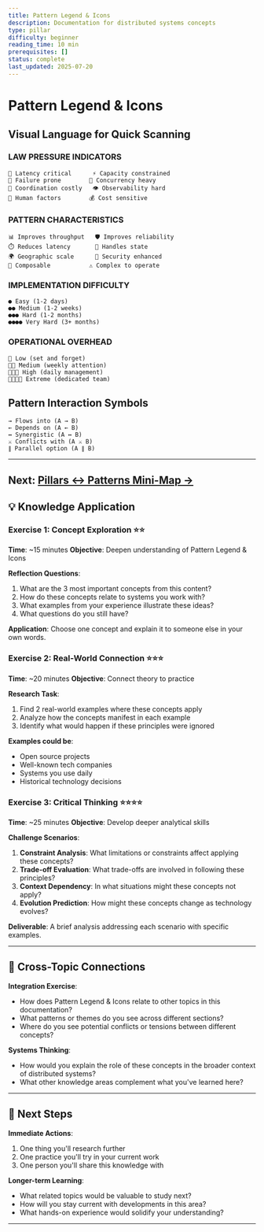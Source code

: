 ```yaml
---
title: Pattern Legend & Icons
description: Documentation for distributed systems concepts
type: pillar
difficulty: beginner
reading_time: 10 min
prerequisites: []
status: complete
last_updated: 2025-07-20
---
```



# Pattern Legend & Icons

## Visual Language for Quick Scanning

### LAW PRESSURE INDICATORS
```text
🎯 Latency critical      ⚡ Capacity constrained
🔧 Failure prone        🔄 Concurrency heavy
🤝 Coordination costly   👁️ Observability hard
👤 Human factors        💰 Cost sensitive
```

### PATTERN CHARACTERISTICS
```text
📊 Improves throughput   🛡️ Improves reliability
⏱️ Reduces latency       💾 Handles state
🌍 Geographic scale      🔐 Security enhanced
🧩 Composable           ⚠️ Complex to operate
```

### IMPLEMENTATION DIFFICULTY
```text
● Easy (1-2 days)
●● Medium (1-2 weeks)
●●● Hard (1-2 months)
●●●● Very Hard (3+ months)
```

### OPERATIONAL OVERHEAD
```redis
🔧 Low (set and forget)
🔧🔧 Medium (weekly attention)
🔧🔧🔧 High (daily management)
🔧🔧🔧🔧 Extreme (dedicated team)
```

## Pattern Interaction Symbols

```text
→ Flows into (A → B)
← Depends on (A ← B)
↔ Synergistic (A ↔ B)
⚔ Conflicts with (A ⚔ B)
∥ Parallel option (A ∥ B)
```

---

**Next**: [Pillars ↔ Patterns Mini-Map →](pillars-patterns-map.md)
---

## 💡 Knowledge Application

### Exercise 1: Concept Exploration ⭐⭐
**Time**: ~15 minutes
**Objective**: Deepen understanding of Pattern Legend & Icons

**Reflection Questions**:
1. What are the 3 most important concepts from this content?
2. How do these concepts relate to systems you work with?
3. What examples from your experience illustrate these ideas?
4. What questions do you still have?

**Application**: Choose one concept and explain it to someone else in your own words.

### Exercise 2: Real-World Connection ⭐⭐⭐
**Time**: ~20 minutes
**Objective**: Connect theory to practice

**Research Task**:
1. Find 2 real-world examples where these concepts apply
2. Analyze how the concepts manifest in each example
3. Identify what would happen if these principles were ignored

**Examples could be**:
- Open source projects
- Well-known tech companies
- Systems you use daily
- Historical technology decisions

### Exercise 3: Critical Thinking ⭐⭐⭐⭐
**Time**: ~25 minutes
**Objective**: Develop deeper analytical skills

**Challenge Scenarios**:
1. **Constraint Analysis**: What limitations or constraints affect applying these concepts?
2. **Trade-off Evaluation**: What trade-offs are involved in following these principles?
3. **Context Dependency**: In what situations might these concepts not apply?
4. **Evolution Prediction**: How might these concepts change as technology evolves?

**Deliverable**: A brief analysis addressing each scenario with specific examples.

---

## 🔗 Cross-Topic Connections

**Integration Exercise**:
- How does Pattern Legend & Icons relate to other topics in this documentation?
- What patterns or themes do you see across different sections?
- Where do you see potential conflicts or tensions between different concepts?

**Systems Thinking**:
- How would you explain the role of these concepts in the broader context of distributed systems?
- What other knowledge areas complement what you've learned here?

---

## 🎯 Next Steps

**Immediate Actions**:
1. One thing you'll research further
2. One practice you'll try in your current work
3. One person you'll share this knowledge with

**Longer-term Learning**:
- What related topics would be valuable to study next?
- How will you stay current with developments in this area?
- What hands-on experience would solidify your understanding?

---

